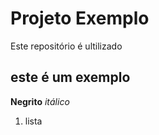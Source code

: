 # Projeto Exemplo

  Este repositório é ultilizado


  ## este é um exemplo


**Negrito**
*itálico*
1. lista



